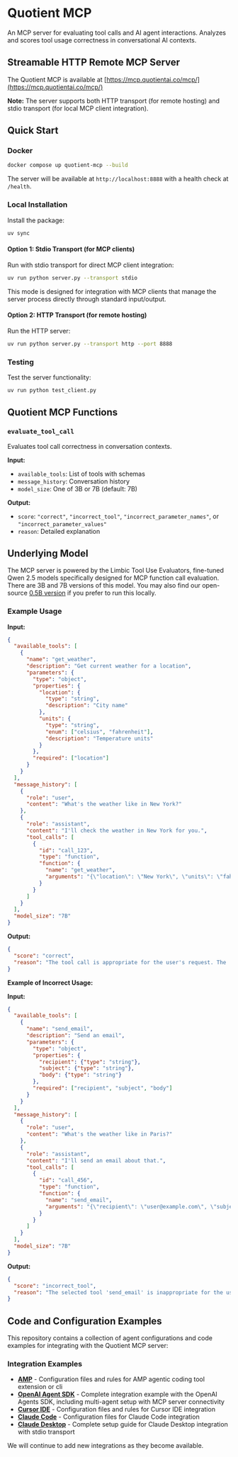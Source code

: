 # Quotient MCP

An MCP server for evaluating tool calls and AI agent interactions. Analyzes and scores tool usage correctness in conversational AI contexts.

## Streamable HTTP Remote MCP Server
The Quotient MCP is available at [https://mcp.quotientai.co/mcp/](https://mcp.quotientai.co/mcp/)

**Note:** The server supports both HTTP transport (for remote hosting) and stdio transport (for local MCP client integration).

## Quick Start

### Docker

```bash
docker compose up quotient-mcp --build
```

The server will be available at `http://localhost:8888` with a health check at `/health`.

### Local Installation

Install the package:
```bash
uv sync
```

#### Option 1: Stdio Transport (for MCP clients)

Run with stdio transport for direct MCP client integration:
```bash
uv run python server.py --transport stdio
```

This mode is designed for integration with MCP clients that manage the server process directly through standard input/output.

#### Option 2: HTTP Transport (for remote hosting)

Run the HTTP server:
```bash
uv run python server.py --transport http --port 8888
```
### Testing

Test the server functionality:
```bash
uv run python test_client.py
```

## Quotient MCP Functions

### `evaluate_tool_call`

Evaluates tool call correctness in conversation contexts.

**Input:**
- `available_tools`: List of tools with schemas
- `message_history`: Conversation history
- `model_size`: One of 3B or 7B (default: 7B)

**Output:**
- `score`: `"correct"`, `"incorrect_tool"`, `"incorrect_parameter_names"`, or `"incorrect_parameter_values"`
- `reason`: Detailed explanation

## Underlying Model

The MCP server is powered by the Limbic Tool Use Evaluators, fine-tuned Qwen 2.5 models specifically designed for MCP function call evaluation. There are 3B and 7B versions of this model. You may also find our open-source [0.5B version](https://huggingface.co/quotientai/limbic-tool-use-0.5B-32K) if you prefer to run this locally.

### Example Usage

**Input:**
```json
{
  "available_tools": [
    {
      "name": "get_weather",
      "description": "Get current weather for a location",
      "parameters": {
        "type": "object",
        "properties": {
          "location": {
            "type": "string",
            "description": "City name"
          },
          "units": {
            "type": "string",
            "enum": ["celsius", "fahrenheit"],
            "description": "Temperature units"
          }
        },
        "required": ["location"]
      }
    }
  ],
  "message_history": [
    {
      "role": "user",
      "content": "What's the weather like in New York?"
    },
    {
      "role": "assistant",
      "content": "I'll check the weather in New York for you.",
      "tool_calls": [
        {
          "id": "call_123",
          "type": "function",
          "function": {
            "name": "get_weather",
            "arguments": "{\"location\": \"New York\", \"units\": \"fahrenheit\"}"
          }
        }
      ]
    }
  ],
  "model_size": "7B"
}
```

**Output:**
```json
{
  "score": "correct",
  "reason": "The tool call is appropriate for the user's request. The 'get_weather' function is correctly selected, the required 'location' parameter is properly set to 'New York', and the optional 'units' parameter is reasonably set to 'fahrenheit'. The function arguments are properly formatted as JSON."
}
```

**Example of Incorrect Usage:**

**Input:**
```json
{
  "available_tools": [
    {
      "name": "send_email",
      "description": "Send an email",
      "parameters": {
        "type": "object",
        "properties": {
          "recipient": {"type": "string"},
          "subject": {"type": "string"},
          "body": {"type": "string"}
        },
        "required": ["recipient", "subject", "body"]
      }
    }
  ],
  "message_history": [
    {
      "role": "user",
      "content": "What's the weather like in Paris?"
    },
    {
      "role": "assistant",
      "content": "I'll send an email about that.",
      "tool_calls": [
        {
          "id": "call_456",
          "type": "function",
          "function": {
            "name": "send_email",
            "arguments": "{\"recipient\": \"user@example.com\", \"subject\": \"Weather\", \"body\": \"Weather info\"}"
          }
        }
      ]
    }
  ],
  "model_size": "7B"
}
```

**Output:**
```json
{
  "score": "incorrect_tool",
  "reason": "The selected tool 'send_email' is inappropriate for the user's request about weather information. The user asked for current weather in Paris, but the assistant chose to send an email instead of using a weather-related tool or indicating that no weather tool is available."
}
```

## Code and Configuration Examples

This repository contains a collection of agent configurations and code examples for integrating with the Quotient MCP server:

### Integration Examples

- **[AMP](examples/amp/)** - Configuration files and rules for AMP agentic coding tool extension or cli
- **[OpenAI Agent SDK](examples/openai_agent_sdk/)** - Complete integration example with the OpenAI Agents SDK, including multi-agent setup with MCP server connectivity
- **[Cursor IDE](examples/.cursor/)** - Configuration files and rules for Cursor IDE integration
- **[Claude Code](examples/claude_code/)** - Configuration files for Claude Code integration
- **[Claude Desktop](examples/claude_desktop/)** - Complete setup guide for Claude Desktop integration with stdio transport

We will continue to add new integrations as they become available.
